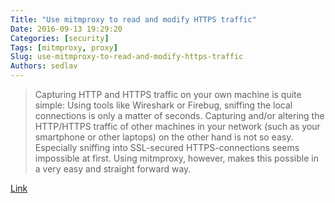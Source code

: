 ```yaml
---
Title: "Use mitmproxy to read and modify HTTPS traffic"
Date: 2016-09-13 19:29:20
Categories: [security]
Tags: [mitmproxy, proxy]
Slug: use-mitmproxy-to-read-and-modify-https-traffic
Authors: sedlav
---
```


> Capturing HTTP and HTTPS traffic on your own machine is quite simple: Using tools like Wireshark or Firebug, sniffing the local connections is only a matter of seconds. Capturing and/or altering the HTTP/HTTPS traffic of other machines in your network (such as your smartphone or other laptops) on the other hand is not so easy. Especially sniffing into SSL-secured HTTPS-connections seems impossible at first. Using mitmproxy, however, makes this possible in a very easy and straight forward way.

[Link](https://blog.heckel.xyz/2013/07/01/how-to-use-mitmproxy-to-read-and-modify-https-traffic-of-your-phone/)
